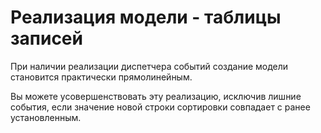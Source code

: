 # Реализация модели - таблицы записей

При наличии реализации диспетчера событий создание модели становится практически прямолинейным.

Вы можете усовершенствовать эту реализацию, исключив лишние события, 
если значение новой строки сортировки совпадает с ранее установленным.
